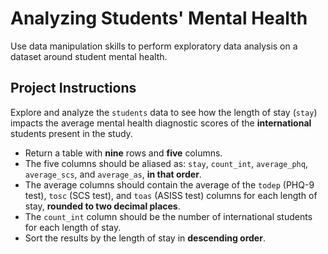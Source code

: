 # Analyzing Students' Mental Health

Use data manipulation skills to perform exploratory data analysis on a dataset around student mental health.

## Project Instructions
Explore and analyze the `students` data to see how the length of stay (`stay`) impacts the average mental health diagnostic scores of the **international** students present in the study.

- Return a table with **nine** rows and **five** columns.
- The five columns should be aliased as: `stay`, `count_int`, `average_phq`, `average_scs`, and `average_as`, **in that order**.
- The average columns should contain the average of the `todep` (PHQ-9 test), `tosc` (SCS test), and `toas` (ASISS test) columns for each length of stay, **rounded to two decimal places**.
- The `count_int` column should be the number of international students for each length of stay.
- Sort the results by the length of stay in **descending order**.

